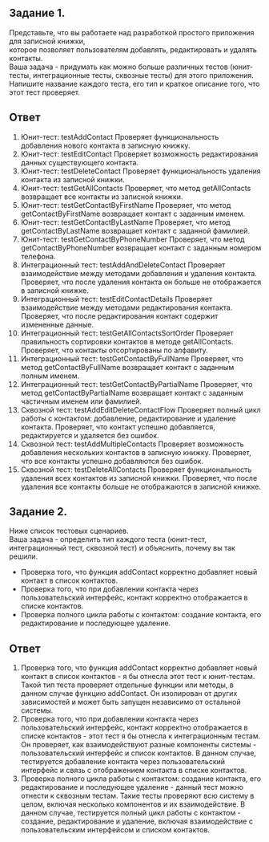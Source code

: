 ## Задание 1.
Представьте, что вы работаете над разработкой простого приложения для записной книжки,  
которое позволяет пользователям добавлять, редактировать и удалять контакты.  
Ваша задача - придумать как можно больше различных тестов (юнит-тесты, интеграционные тесты, сквозные тесты) для этого приложения.  
Напишите название каждого теста, его тип и краткое описание того, что этот тест проверяет.

## Ответ
1. Юнит-тест: testAddContact
   Проверяет функциональность добавления нового контакта в записную книжку.
2. Юнит-тест: testEditContact
   Проверяет возможность редактирования данных существующего контакта.
3. Юнит-тест: testDeleteContact
   Проверяет функциональность удаления контакта из записной книжки.
4. Юнит-тест: testGetAllContacts
   Проверяет, что метод getAllContacts возвращает все контакты из записной книжки.
5. Юнит-тест: testGetContactByFirstName
   Проверяет, что метод getContactByFirstName возвращает контакт с заданным именем.
6. Юнит-тест: testGetContactByLastName
   Проверяет, что метод getContactByLastName возвращает контакт с заданной фамилией.
7. Юнит-тест: testGetContactByPhoneNumber
   Проверяет, что метод getContactByPhoneNumber возвращает контакт с заданным номером телефона.
8. Интеграционный тест: testAddAndDeleteContact
   Проверяет взаимодействие между методами добавления и удаления контакта. Проверяет, что после удаления контакта он больше не отображается в записной книжке.
9. Интеграционный тест: testEditContactDetails
   Проверяет взаимодействие между методами редактирования контакта. Проверяет, что после редактирования контакт содержит измененные данные.
10. Интеграционный тест: testGetAllContactsSortOrder
    Проверяет правильность сортировки контактов в методе getAllContacts. Проверяет, что контакты отсортированы по алфавиту.
11. Интеграционный тест: testGetContactByFullName
    Проверяет, что метод getContactByFullName возвращает контакт с заданным полным именем.
12. Интеграционный тест: testGetContactByPartialName
    Проверяет, что метод getContactByPartialName возвращает контакт с заданным частичным именем или фамилией.
13. Сквозной тест: testAddEditDeleteContactFlow
    Проверяет полный цикл работы с контактом: добавление, редактирование и удаление контакта. Проверяет, что контакт успешно добавляется, редактируется и удаляется без ошибок.
14. Сквозной тест: testAddMultipleContacts
    Проверяет возможность добавления нескольких контактов в записную книжку. Проверяет, что все контакты успешно добавляются без ошибок.
15. Сквозной тест: testDeleteAllContacts
    Проверяет функциональность удаления всех контактов из записной книжки. Проверяет, что после удаления все контакты больше не отображаются в записной книжке.


## Задание 2.
Ниже список тестовых сценариев.  
Ваша задача - определить тип каждого теста (юнит-тест, интеграционный тест, сквозной тест) и объяснить, почему вы так решили.  
- Проверка того, что функция addContact корректно добавляет новый контакт в список контактов.
- Проверка того, что при добавлении контакта через пользовательский интерфейс, контакт корректно отображается в списке контактов.
- Проверка полного цикла работы с контактом: создание контакта, его редактирование и последующее удаление.

## Ответ
1. Проверка того, что функция addContact корректно добавляет новый контакт в список контактов - я бы отнесла этот тест к юнит-тестам. Такой тип теста проверяет отдельные функции или методы, в данном случае функцию addContact. Он изолирован от других зависимостей и может быть запущен независимо от остальной системы.
2. Проверка того, что при добавлении контакта через пользовательский интерфейс, контакт корректно отображается в списке контактов - этот тест я бы отнесла к интеграционным тестам. Он проверяет, как взаимодействуют разные компоненты системы - пользовательский интерфейс и список контактов. В данном случае, тестируется добавление контакта через пользовательский интерфейс и связь с отображением контакта в списке контактов.
3. Проверка полного цикла работы с контактом: создание контакта, его редактирование и последующее удаление - данный тест можно отнести к сквозным тестам. Такие тесты проверяют всю систему в целом, включая несколько компонентов и их взаимодействие. В данном случае, тестируется полный цикл работы с контактом - создание, редактирование и удаление, включая взаимодействие с пользовательским интерфейсом и списком контактов.
